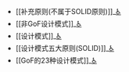- [[补充原则(不属于SOLID原则)]]_[♿](./补充原则(不属于SOLID原则).md)
- [[非GoF设计模式]]_[♿](./非GoF设计模式.md)
- [[设计模式]]_[♿](./设计模式.md)
- [[设计模式五大原则(SOLID)]]_[♿](./设计模式五大原则(SOLID).md)
- [[GoF的23种设计模式]]_[♿](./GoF的23种设计模式.md)
